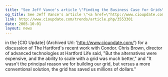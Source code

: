 ```yaml
---
title: "See Jeff Vance's article \"Finding the Business Case for Grids\""
og_title: See Jeff Vance's article \"<a href=\"http://www.cioupdate.com/trends/article.php/3553301\">Finding the Business Case for Grids</a>\"
link: http://www.cioupdate.com/trends/article.php/3553301
date: 2005-10-01
layout: news
---
```


in the [CIO Update] (Archived Url: 'http://www.cioupdate.com/') for a discussion of The Hartford's recent work with Condor. Chris Brown, director of advanced technologies at Hartford Life said, "But the alternatives were expensive, and the ability to scale with a grid was much better," and "It wasn't the principal reason we for building our grid, but versus a more conventional solution, the grid has saved us millions of dollars." 
